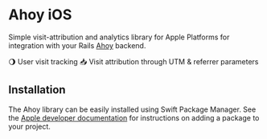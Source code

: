 # Ahoy iOS

Simple visit-attribution and analytics library for Apple Platforms for integration with your Rails [Ahoy](http://github.com/ankane/ahoy) backend.

🌖 User visit tracking
📥 Visit attribution through UTM & referrer parameters

## Installation

The Ahoy library can be easily installed using Swift Package Manager. See the [Apple developer documentation](https://developer.apple.com/documentation/xcode/adding_package_dependencies_to_your_app) for instructions on adding a package to your project.
